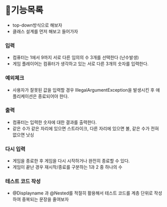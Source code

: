 # 🚀기능목록

- top-down방식으로 해보자
- 클래스 설계를 먼저 해보고 들어가자

### 입력
- 컴퓨터는 1에서 9까지 서로 다른 임의의 수 3개를 선택한다 (난수발생)
- 게임 플레이어는 컴퓨터가 생각하고 있는 서로 다른 3개의 숫자를 입력한다.

### 예외체크
- 사용자가 잘못된 값을 입력할 경우 IllegalArgumentException을 발생시킨 후 애플리케이션은 종료되어야 한다.

### 출력
- 컴퓨터는 입력한 숫자에 대한 결과를 출력한다.
- 같은 수가 같은 자리에 있으면 스트라이크, 다른 자리에 있으면 볼, 같은 수가 전혀 없으면 낫싱

### 다시 입력
- 게임을 종료한 후 게임을 다시 시작하거나 완전히 종료할 수 있다.
- 게임이 끝난 경우 재시작/종료를 구분하는 1과 2 중 하나의 수

### 테스트 코드 작성
- @Displayname 과 @Nested를 적절히 활용해서 테스트 코드를 계층 단위로 작성하여 중복되는 문장을 줄여보자
